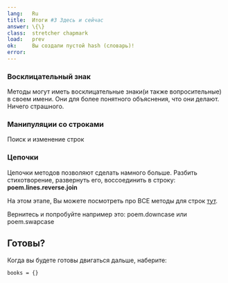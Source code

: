 ```yaml
---
lang:   Ru
title:  Итоги #3 Здесь и сейчас
answer: \{\}
class:  stretcher chapmark
load:   prev
ok:     Вы создали пустой hash (словарь)!
error:
---
```


### Восклицательный знак
Методы могут иметь восклицательные знаки(и также вопросительные) в своем имени.
Они для более понятного объяснения, что они делают. Ничего страшного.

### Манипуляции со строками
Поиск и изменение строк

### Цепочки
Цепочки методов позволяют сделать намного больше. Разбить стихотворение, развернуть его, воссоединить в строку:
__poem.lines.reverse.join__


На этом этапе, Вы можете посмотреть про ВСЕ методы для строк <a href="http://ruby-doc.org/core/classes/String.html" target="_blank">тут</a>.

Вернитесь и попробуйте например это:
poem.downcase или poem.swapcase

## Готовы?
Когда вы будете готовы двигаться дальше, наберите:

    books = {}
